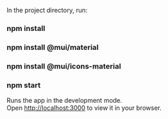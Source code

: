 In the project directory, run:
### npm install
### npm install @mui/material
### npm install @mui/icons-material
### npm start

Runs the app in the development mode.\
Open [http://localhost:3000](http://localhost:3000) to view it in your browser.

